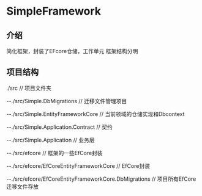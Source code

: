 # SimpleFramework

## 介绍
简化框架，封装了EFcore仓储，工作单元
框架结构分明

## 项目结构

./src                                        // 项目文件夹

 --./src/Simple.DbMigrations                 // 迁移文件管理项目

 --./src/Simple.EntityFrameworkCore          // 当前领域的仓储实现和Dbcontext 

 --./src/Simple.Application.Contract         // 契约

 --./src/Simple.Application                  // 业务层

 --./src/efcore                              // 框架的一些EfCore封装

 --./src/efcore/EfCoreEntityFrameworkCore                // EfCore封装

 --./src/efcore/EfCoreEntityFrameworkCore.DbMigrations   // 项目所有EfCore迁移文件存放